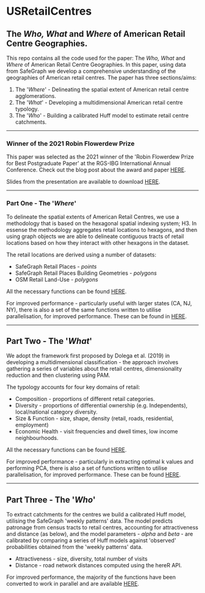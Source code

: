 # USRetailCentres

## The *Who, What* and *Where* of American Retail Centre Geographies.

This repo contains all the code used for the paper: The *Who, What* and *Where* of American Retail Centre Geographies. In this paper, using data from SafeGraph we develop a comprehensive understanding of the geographies of American retail centres. The paper has three sections/aims:

1. The '*Where*' - Delineating the spatial extent of American retail centre agglomerations.
2. The '*What*' - Developing a multidimensional American retail centre typology.
3. The '*Who*' - Building a calibrated Huff model to estimate retail centre catchments. 


---

### Winner of the 2021 Robin Flowerdew Prize

This paper was selected as the 2021 winner of the 'Robin Flowerdew Prize for Best Postgraduate Paper' at the RGS-IBG International Annual Conference. Check out the blog post about the award and paper [HERE](https://qmrg.github.io/blog/2021/10/12/Ballantyne-bio).

Slides from the presentation are available to download [HERE](https://github.com/patrickballantyne/USRetailCentres/blob/main/AAG_2021_Slides.pptx). 

---

### Part One - The '*Where*'

To delineate the spatial extents of American Retail Centres, we use a methodology that is based on the hexagonal spatial indexing system; H3. In essense the methodology aggregates retail locations to hexagons, and then using graph objects we are able to delineate contiguous tracts of retail locations based on how they interact with other hexagons in the dataset.

The retail locations are derived using a number of datasets:

- SafeGraph Retail Places - *points*
- SafeGraph Retail Places Building Geometries - *polygons*
- OSM Retail Land-Use - *polygons*

All the necessary functions can be found [HERE](https://github.com/patrickballantyne/USRetailCentres/blob/main/Source%20Code/Helper%20Functions%20-%20Delineation.R).

For improved performance - particularly useful with larger states (CA, NJ, NY), there is also a set of the same functions written to utilise parallelisation, for improved performance. These can be found in [HERE](https://github.com/patrickballantyne/USRetailCentres/blob/main/Source%20Code/Helper%20Functions%20-%20Delineation%20(Parallel).R).


---

## Part Two - The '*What*'

We adopt the framework first proposed by Dolega et al. (2019) in developing a multidimensional classification - the approach involves gathering a series of variables about the retail centres, dimensionality reduction and then clustering using PAM.

The typology accounts for four key domains of retail:

- Composition - proportions of different retail categories.
- Diversity - proportions of differential ownership (e.g. Independents), local/national category diversity.
- Size & Function - size, shape, density (retail, roads, residential, employment)
- Economic Health -  visit frequencies and dwell times, low income neighbourhoods.

All the necessary functions can be found [HERE](https://github.com/patrickballantyne/USRetailCentres/blob/main/Source%20Code/Helper%20Functions%20-%20Typology.R).

For improved performance - particularly in extracting optimal k values and performing PCA, there is also a set of functions written to utilise parallelisation, for improved performance. These can be found [HERE](https://github.com/patrickballantyne/USRetailCentres/blob/main/Source%20Code/Helper%20Functions%20-%20Typology%20(Parallel).R). 

---

## Part Three - The '*Who*'

To extract catchments for the centres we build a calibrated Huff model, utilising the SafeGraph 'weekly patterns' data. The model predicts patronage from census tracts to retail centres, accounting for attractiveness and distance (as below), and the model parameters - *alpha* and *beta* - are calibrated by comparing a series of Huff models against 'observed' probabilities obtained from the 'weekly patterns' data. 

- Attractiveness - size, diversity, total number of visits
- Distance - road network distances computed using the hereR API.

For improved performance, the majority of the functions have been converted to work in parallel and are available [HERE](https://github.com/patrickballantyne/USRetailCentres/blob/main/Source%20Code/Helper%20Functions%20-%20Catchments%20(Parallel).R).

